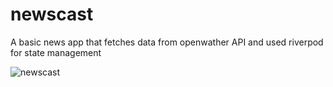 # newscast

A basic news app that fetches data from openwather API and used riverpod for state management

![newscast](https://user-images.githubusercontent.com/80969540/147779859-ef164022-63aa-46d6-a441-da67ab8f50a5.png)

